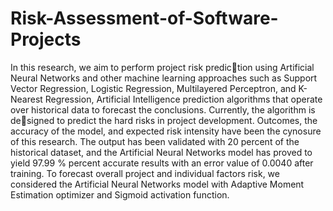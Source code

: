 # Risk-Assessment-of-Software-Projects
In this research, we aim to perform project risk prediction using Artificial Neural Networks and other machine learning approaches such as Support Vector Regression, Logistic Regression, Multilayered Perceptron, and K-Nearest Regression, Artificial Intelligence prediction algorithms that operate over historical data to forecast the conclusions. Currently, the algorithm is designed to predict the hard risks in project development. Outcomes, the accuracy of the model, and expected risk intensity have been the cynosure of this research. The output has been validated with 20 percent of the historical dataset, and the Artificial Neural Networks model has proved to yield 97.99 % percent accurate results with an error value of 0.0040 after training. To forecast overall project and individual factors risk, we considered the Artificial Neural Networks model with Adaptive Moment Estimation optimizer and Sigmoid activation function. 
